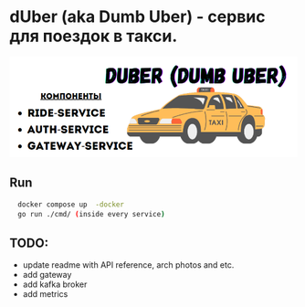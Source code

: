 # dUber (aka Dumb Uber) - сервис для поездок в такси. 

![logo](images/logo.png)

## Run

```bash
  docker compose up  -docker
  go run ./cmd/ (inside every service)
```


## TODO:
  - update readme with API reference, arch photos and etc.
  - add gateway
  - add kafka broker
  - add metrics
